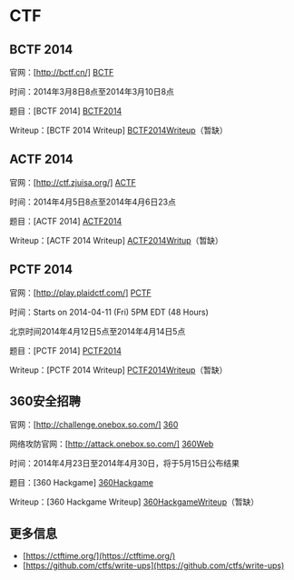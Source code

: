 # CTF

## BCTF 2014

官网：[http://bctf.cn/] [BCTF]

[BCTF]:http://bctf.cn/

时间：2014年3月8日8点至2014年3月10日8点

题目：[BCTF 2014] [BCTF2014]

[BCTF2014]:/BCTF2014/BCTF.md

Writeup：[BCTF 2014 Writeup] [BCTF2014Writeup]（暂缺）

[BCTF2014Writeup]:/BCTF2014/BCTFWriteup.md

## ACTF 2014

官网：[http://ctf.zjuisa.org/] [ACTF]

[ACTF]:http://ctf.zjuisa.org/

时间：2014年4月5日8点至2014年4月6日23点

题目：[ACTF 2014] [ACTF2014]

[ACTF2014]:/ACTF2014/ACTF.md

Writeup：[ACTF 2014 Writeup] [ACTF2014Writup]（暂缺）

[ACTF2014Writup]:/ACTF2014/ACTFWritup.md

## PCTF 2014

官网：[http://play.plaidctf.com/] [PCTF]

[PCTF]:http://play.plaidctf.com/

时间：Starts on 2014-04-11 (Fri) 5PM EDT (48 Hours)

北京时间2014年4月12日5点至2014年4月14日5点

题目：[PCTF 2014] [PCTF2014]

[PCTF2014]:/PCTF2014/PCTF.md

Writeup：[PCTF 2014 Writeup] [PCTF2014Writeup]（暂缺）

[PCTF2014Writeup]:/PCTF2014/PCTFWriteup.md

## 360安全招聘

官网：[http://challenge.onebox.so.com/] [360]

[360]:http://challenge.onebox.so.com/

网络攻防官网：[http://attack.onebox.so.com/] [360Web]

[360Web]:http://attack.onebox.so.com/

时间：2014年4月23日至2014年4月30日，将于5月15日公布结果

题目：[360 Hackgame] [360Hackgame]

[360Hackgame]:/360Hackgame/360.md

Writeup：[360 Hackgame Writeup] [360HackgameWriteup]（暂缺）

[360HackgameWriteup]:/360Hackgame/360Writeup.md

## 更多信息

* [https://ctftime.org/](https://ctftime.org/)
* [https://github.com/ctfs/write-ups](https://github.com/ctfs/write-ups)

